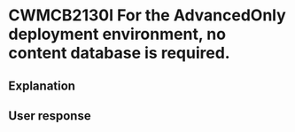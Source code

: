 # CWMCB2130I For the AdvancedOnly deployment environment, no content database is required.

## Explanation

## User response